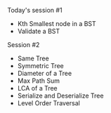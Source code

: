 

Today's session #1
- Kth Smallest node in a BST
- Validate a BST 

Session #2

- Same Tree
- Symmetric Tree
- Diameter of a Tree
- Max Path Sum 
- LCA of a Tree
- Serialize and Deserialize Tree
- Level Order Traversal 